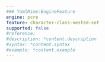 ```yaml
---
### YamlMime:EngineFeature
engine: pcre
feature: character-class-nested-set
supported: false
#reference: 
#description: *content.description
#syntax: *content.syntax
#example: *content.example
---
```

